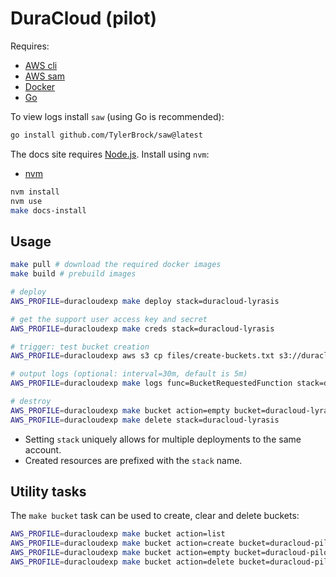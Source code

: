 # DuraCloud (pilot)

Requires:

- [AWS cli](https://docs.aws.amazon.com/cli/latest/userguide/getting-started-install.html)
- [AWS sam](https://docs.aws.amazon.com/serverless-application-model/latest/developerguide/install-sam-cli.html)
- [Docker](https://docs.docker.com/engine/install/)
- [Go](https://go.dev/doc/install)

To view logs install `saw` (using Go is recommended):

```bash
go install github.com/TylerBrock/saw@latest
```

The docs site requires [Node.js](https://nodejs.org/en). Install using `nvm`:

- [nvm](https://github.com/nvm-sh/nvm)

```bash
nvm install
nvm use
make docs-install
```

## Usage

```bash
make pull # download the required docker images
make build # prebuild images

# deploy
AWS_PROFILE=duracloudexp make deploy stack=duracloud-lyrasis

# get the support user access key and secret
AWS_PROFILE=duracloudexp make creds stack=duracloud-lyrasis

# trigger: test bucket creation
AWS_PROFILE=duracloudexp aws s3 cp files/create-buckets.txt s3://duracloud-lyrasis-bucket-requested/

# output logs (optional: interval=30m, default is 5m)
AWS_PROFILE=duracloudexp make logs func=BucketRequestedFunction stack=duracloud-lyrasis

# destroy
AWS_PROFILE=duracloudexp make bucket action=empty bucket=duracloud-lyrasis-bucket-requested
AWS_PROFILE=duracloudexp make delete stack=duracloud-lyrasis
```

- Setting `stack` uniquely allows for multiple deployments to the same account.
- Created resources are prefixed with the `stack` name.

## Utility tasks

The `make bucket` task can be used to create, clear and delete buckets:

```bash
AWS_PROFILE=duracloudexp make bucket action=list
AWS_PROFILE=duracloudexp make bucket action=create bucket=duracloud-pilot-bucket1
AWS_PROFILE=duracloudexp make bucket action=empty bucket=duracloud-pilot-bucket1
AWS_PROFILE=duracloudexp make bucket action=delete bucket=duracloud-pilot-bucket1
```
